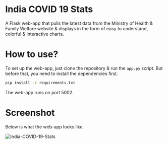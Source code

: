 # India COVID 19 Stats

A Flask web-app that pulls the latest data from the Ministry of Health & Family Welfare website & displays in the form of easy to understand, colorful & interactive charts.

# How to use?

To set up the web-app, just clone the repository & run the `app.py` script. But before that, you need to install the dependencies first.

```bash
pip install -r requirements.txt
```
The web-app runs on port 5002.

# Screenshot

Below is what the web-app looks like.

![India-COVID-19-Stats](https://miro.medium.com/max/2000/1*FwGiev8rX_oxbpE3jpIKRQ.png)

